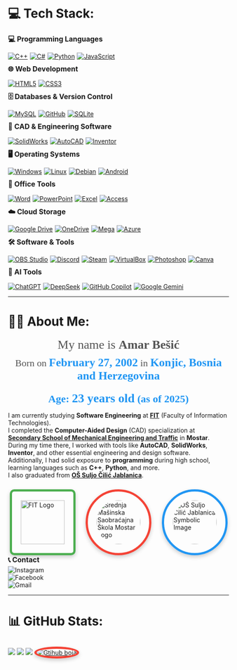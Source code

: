  # 💻 Tech Stack:
<div style="display: flex; flex-direction: column; gap: 10px;">
                               
                                                                                       
                      
  <!-- PROGRAMMING LANGUAGES -->
  <div style="font-weight: bold; font-size: 16px; margin-bottom: 5px;">💻 Programming Languages</div>
  <div style="display: flex; flex-wrap: wrap; gap: 5px;">
    <a href="#" onclick="return false;"><img src="https://img.shields.io/badge/C++-%2300599C.svg?style=for-the-badge&logo=cplusplus&logoColor=white" alt="C++"></a>
    <a href="#" onclick="return false;"><img src="https://img.shields.io/badge/C%23-%23239120.svg?style=for-the-badge&logo=csharp&logoColor=white" alt="C#"></a>
    <a href="#" onclick="return false;"><img src="https://img.shields.io/badge/Python-%233776AB.svg?style=for-the-badge&logo=python&logoColor=white" alt="Python"></a>
    <a href="#" onclick="return false;"><img src="https://img.shields.io/badge/JavaScript-%23323330.svg?style=for-the-badge&logo=javascript&logoColor=%23F7DF1E" alt="JavaScript"></a>
  </div> 
  

  <!-- WEB DEVELOPMENT -->
  <div style="font-weight: bold; font-size: 16px; margin-bottom: 5px;">🌐 Web Development</div>
  <div style="display: flex; flex-wrap: wrap; gap: 5px;">
    <a href="#" onclick="return false;"><img src="https://img.shields.io/badge/HTML5-%23E34F26.svg?style=for-the-badge&logo=html5&logoColor=white" alt="HTML5"></a>
    <a href="#" onclick="return false;"><img src="https://img.shields.io/badge/CSS3-%231572B6.svg?style=for-the-badge&logo=css3&logoColor=white" alt="CSS3"></a>
  </div>

  <!-- DATABASES & VERSION CONTROL -->
  <div style="font-weight: bold; font-size: 16px; margin-bottom: 5px;">🗄️ Databases & Version Control</div>
  <div style="display: flex; flex-wrap: wrap; gap: 5px;">
    <a href="#" onclick="return false;"><img src="https://img.shields.io/badge/MySQL-%2300758F.svg?style=for-the-badge&logo=mysql&logoColor=white" alt="MySQL"></a>
    <a href="#" onclick="return false;"><img src="https://img.shields.io/badge/GitHub-%23121011.svg?style=for-the-badge&logo=github&logoColor=white" alt="GitHub"></a>
    <a href="#" onclick="return false;"><img src="https://img.shields.io/badge/SQLite-%2307405A.svg?style=for-the-badge&logo=sqlite&logoColor=white" alt="SQLite"></a>
  </div>

  <!-- CAD & ENGINEERING SOFTWARE -->
  <div style="font-weight: bold; font-size: 16px; margin-bottom: 5px;">📐 CAD & Engineering Software</div>
  <div style="display: flex; flex-wrap: wrap; gap: 5px;">
    <a href="#" onclick="return false;"><img src="https://img.shields.io/badge/SolidWorks-%23FF0000.svg?style=for-the-badge&logo=dassaultsystemes&logoColor=white" alt="SolidWorks"></a>
    <a href="#" onclick="return false;"><img src="https://img.shields.io/badge/AutoCAD-%23E61C24.svg?style=for-the-badge&logo=autodesk&logoColor=white" alt="AutoCAD"></a>
    <a href="#" onclick="return false;"><img src="https://img.shields.io/badge/Inventor-%23F27D0C.svg?style=for-the-badge&logo=autodesk&logoColor=white" alt="Inventor"></a>
  </div>

  <!-- OPERATING SYSTEMS -->
  <div style="font-weight: bold; font-size: 16px; margin-bottom: 5px;">🖥️ Operating Systems</div>
  <div style="display: flex; flex-wrap: wrap; gap: 5px;">
    <a href="#" onclick="return false;"><img src="https://img.shields.io/badge/Windows-0078D6?style=for-the-badge&logo=windows&logoColor=white" alt="Windows"></a>
    <a href="#" onclick="return false;"><img src="https://img.shields.io/badge/Linux-%23FCC624.svg?style=for-the-badge&logo=linux&logoColor=black" alt="Linux"></a>
    <a href="#" onclick="return false;"><img src="https://img.shields.io/badge/Debian-%23A81D33.svg?style=for-the-badge&logo=debian&logoColor=white" alt="Debian"></a>
    <a href="#" onclick="return false;"><img src="https://img.shields.io/badge/Android-%230A5A32.svg?style=for-the-badge&logo=android&logoColor=white" alt="Android"></a>
  </div>

<div style="font-weight: bold; font-size: 16px; margin-bottom: 5px;">📄 Office Tools</div>
<div style="display: flex; flex-wrap: wrap; gap: 5px;">
  <a href="#" onclick="return false;"><img src="https://img.shields.io/badge/Word-2B579A?style=for-the-badge&logo=microsoft-word&logoColor=white" alt="Word"></a>
  <a href="#" onclick="return false;"><img src="https://img.shields.io/badge/PowerPoint-B7472A?style=for-the-badge&logo=microsoft-powerpoint&logoColor=white" alt="PowerPoint"></a>
  <a href="#" onclick="return false;"><img src="https://img.shields.io/badge/Excel-217346?style=for-the-badge&logo=microsoft-excel&logoColor=white" alt="Excel"></a>
  <a href="#" onclick="return false;"><img src="https://img.shields.io/badge/Access-5C2D91?style=for-the-badge&logo=microsoft-access&logoColor=white" alt="Access"></a>

</div>





  <!-- CLOUD STORAGE -->
  <div style="font-weight: bold; font-size: 16px; margin-bottom: 5px;">☁️ Cloud Storage</div>
  <div style="display: flex; flex-wrap: wrap; gap: 5px;">
    <a href="#" onclick="return false;"><img src="https://img.shields.io/badge/Google%20Drive-4285F4?style=for-the-badge&logo=googledrive&logoColor=white" alt="Google Drive"></a>
    <a href="#" onclick="return false;"><img src="https://img.shields.io/badge/OneDrive-0078D4?style=for-the-badge&logo=microsoftonedrive&logoColor=white" alt="OneDrive"></a>
    <a href="#" onclick="return false;"><img src="https://img.shields.io/badge/Mega-%23D9272E.svg?style=for-the-badge&logo=mega&logoColor=white" alt="Mega"></a>
    <a href="#" onclick="return false;"><img src="https://img.shields.io/badge/Azure-%230078D4.svg?style=for-the-badge&logo=microsoft-azure&logoColor=white" alt="Azure"></a>
  </div>

  <!-- OTHER SOFTWARE & SYSTEMS -->
  <div style="font-weight: bold; font-size: 16px; margin-bottom: 5px;">🛠️ Software & Tools</div>
  <div style="display: flex; flex-wrap: wrap; gap: 5px;">
    <a href="#" onclick="return false;"><img src="https://img.shields.io/badge/OBS%20Studio-%23000000.svg?style=for-the-badge&logo=obsstudio&logoColor=white" alt="OBS Studio"></a>
    <a href="#" onclick="return false;"><img src="https://img.shields.io/badge/Discord-%237289DA.svg?style=for-the-badge&logo=discord&logoColor=white" alt="Discord"></a>
    <a href="#" onclick="return false;"><img src="https://img.shields.io/badge/Steam-%23000000.svg?style=for-the-badge&logo=steam&logoColor=white" alt="Steam"></a>
    <a href="#" onclick="return false;"><img src="https://img.shields.io/badge/VirtualBox-%23183A61.svg?style=for-the-badge&logo=virtualbox&logoColor=white" alt="VirtualBox"></a>
    <a href="#" onclick="return false;"><img src="https://img.shields.io/badge/Photoshop-%23E94E77.svg?style=for-the-badge&logo=adobephotoshop&logoColor=white" alt="Photoshop"></a>
    <!-- CANVA ICON -->
    <a href="#" onclick="return false;">
      <img src="https://img.shields.io/badge/Canva-%2300C4CC.svg?style=for-the-badge&logo=canva&logoColor=white" alt="Canva">
    </a>
  </div>

  <div style="font-weight: bold; font-size: 16px; margin-bottom: 5px;">🤖 AI Tools</div>
<div style="display: flex; flex-wrap: wrap; gap: 5px;">
  <a href="#" onclick="return false;"><img src="https://img.shields.io/badge/ChatGPT-00A67E?style=for-the-badge&logo=openai&logoColor=white" alt="ChatGPT"></a>
  <a href="#" onclick="return false;"><img src="https://img.shields.io/badge/DeepSeek-0052CC?style=for-the-badge&logo=deepseek&logoColor=white" alt="DeepSeek"></a>
  <a href="#" onclick="return false;"><img src="https://img.shields.io/badge/GitHub%20Copilot-24292F?style=for-the-badge&logo=github&logoColor=white" alt="GitHub Copilot"></a>
  <a href="#" onclick="return false;"><img src="https://img.shields.io/badge/Gemini-4285F4?style=for-the-badge&logo=google-gemini&logoColor=white" alt="Google Gemini"></a>
</div>
</div>








---

# 👨‍💻 About Me:
<div style="font-family: 'Georgia', serif; font-size: 24px; color: #333; text-align: center; margin-top: 20px;">
  <div style="font-size: 28px; font-weight: normal; color: #555; margin-bottom: 10px;">
    My name is <b>Amar Bešić</b>
  </div>
  <div style="font-size: 22px; font-weight: normal; color: #555; margin-bottom: 10px;">
    Born on <strong style="font-size: 26px; color: #2196F3;">February 27, 2002</strong> in <strong style="font-size: 26px; color: #2196F3;">Konjic, Bosnia and Herzegovina</strong>
  </div>
  <div style="font-size: 24px; font-weight: bold; color: #2196F3; margin-top: 20px;">
    Age: <strong style="font-size: 28px;">23 years old</strong> (as of 2025)
  </div>
</div>
</n>

<div style="display: flex; flex-direction: column; gap: 10px;">



I am currently studying **Software Engineering** at **[FIT](https://www.fit.ba/)** (Faculty of Information Technologies).  
I completed the **Computer-Aided Design** (CAD) specialization at **[Secondary School of Mechanical Engineering and Traffic](https://www.ms-skola.ba/)** in **Mostar**.  
During my time there, I worked with tools like **AutoCAD**, **SolidWorks**, **Inventor**, and other essential engineering and design software.  
Additionally, I had solid exposure to **programming** during high school, learning languages such as **C++**, **Python**, and more.  
I also graduated from **[OŠ Suljo Čilić Jablanica](https://www.suljocilic.com.ba/)**.

<div style="display: flex; justify-content: space-evenly; align-items: center; gap: 20px;">
<a href="https://www.fit.ba/" onclick="window.open(this.href, '_blank'); return false;">
  <img src="https://encrypted-tbn0.gstatic.com/images?q=tbn:ANd9GcSwMBbQQ90pZL6B-Vy-UlVnHB78ZqK1UFLL2F835CQlAFNhX0ufP0VyjWiVQUuvwlGcq8s&usqp=CAU" alt="FIT Logo" style="border-radius: 50%; border: 5px solid #4CAF50; box-shadow: 0px 4px 10px rgba(0,0,0,0.2); width: 100px; height: 100px; padding: 20px; transition: transform 0.3s ease; border-radius: 10px;">
</a>

  <a href="https://www.ms-skola.ba/" target="_blank">
    <img src="https://encrypted-tbn0.gstatic.com/images?q=tbn:ANd9GcRf549ytS42nRgw8PmhWJiplMafBA05lW4dLA&s" alt="Srednja Mašinska Saobraćajna Škola Mostar Logo" style="border-radius: 50%; border: 5px solid #F44336; box-shadow: 0px 4px 10px rgba(0,0,0,0.2); width: 100px; height: 100px; padding: 20px; transition: transform 0.3s ease;">
  </a>
  <a href="https://www.suljocilic.com.ba/" target="_blank">
    <img src="https://www.hercegovina.info/img/repository/2024/10/image_640x396/osnovna-skola-suljo-cilic-jablanica.jpg" alt="OŠ Suljo Čilić Jablanica Symbolic Image" style="border-radius: 50%; border: 5px solid #2196F3; box-shadow: 0px 4px 10px rgba(0,0,0,0.2); width: 100px; height: 100px; padding: 20px; transition: transform 0.3s ease;">
  </a>
</div>


  
</div>

<!-- CONTACT -->
<div style="font-weight: bold; font-size: 16px; margin-bottom: 5px;">📞 Contact</div>


  <div>
    <a href="https://www.instagram.com/amar_besic_/" target="_blank" style="text-decoration: none;">
      <img src="https://img.shields.io/badge/Instagram-%23E4405F.svg?style=for-the-badge&logo=instagram&logoColor=white" alt="Instagram">
    </a>
  </div>

  <div>
    <a href="https://bs-ba.facebook.com/amar.besic.12" target="_blank" style="text-decoration: none;">
      <img src="https://img.shields.io/badge/Facebook-%231877F2.svg?style=for-the-badge&logo=facebook&logoColor=white" alt="Facebook">
    </a>
  </div>

  <div>
    <div style="display: flex; flex-wrap: wrap; gap: 10px;">
      <a href="mailto:amar.besic.2002@gmail.com" style="text-decoration: none;">
        <img src="https://img.shields.io/badge/Gmail-%23DB4437.svg?style=for-the-badge&logo=gmail&logoColor=white" alt="Gmail">
      </a>
    </div>
  </div>
  <div style="font-weight: bold;"
      amar.besic.2002@gmail.com
    </div>
</div>







---

# 📊 GitHub Stats:
<a href="https://github.com/amar-besic" target="_blank" style="display: inline-block;">
  
   ![](https://github-readme-stats.vercel.app/api?username=amar-besic&theme=dark&hide_border=false&include_all_commits=false&count_private=false)<br/>
   
  </a>
  <a href="https://github.com/amar-besic" target="_blank" style="display: inline-block;">



  

![](https://nirzak-streak-stats.vercel.app/?user=amar-besic&theme=dark&hide_border=false)<br/>
   
  </a>
  <a href="https://github.com/amar-besic" target="_blank" style="display: inline-block;">
  
![](https://github-readme-stats.vercel.app/api/top-langs/?username=amar-besic&theme=dark&hide_border=false&include_all_commits=false&count_private=false&layout=compact)
   
  </a>
   <a href="#" onclick="return false;"> <img src="https://img001.prntscr.com/file/img001/uT6mX7azQA2Jp1XV2-ysvw.png" alt="Gtihub boja" style="border-radius: 50%; border: 5px solid #F44336; box-shadow: 0px 4px 10px rgba(0,0,0,0.2); transition: transform 0.3s ease;"></a>

   

